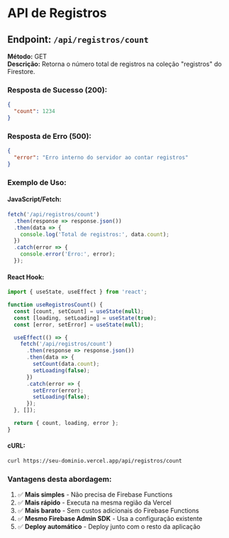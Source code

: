 # API de Registros

## Endpoint: `/api/registros/count`

**Método:** GET  
**Descrição:** Retorna o número total de registros na coleção "registros" do Firestore.

### Resposta de Sucesso (200):
```json
{
  "count": 1234
}
```

### Resposta de Erro (500):
```json
{
  "error": "Erro interno do servidor ao contar registros"
}
```

### Exemplo de Uso:

#### JavaScript/Fetch:
```javascript
fetch('/api/registros/count')
  .then(response => response.json())
  .then(data => {
    console.log('Total de registros:', data.count);
  })
  .catch(error => {
    console.error('Erro:', error);
  });
```

#### React Hook:
```javascript
import { useState, useEffect } from 'react';

function useRegistrosCount() {
  const [count, setCount] = useState(null);
  const [loading, setLoading] = useState(true);
  const [error, setError] = useState(null);

  useEffect(() => {
    fetch('/api/registros/count')
      .then(response => response.json())
      .then(data => {
        setCount(data.count);
        setLoading(false);
      })
      .catch(error => {
        setError(error);
        setLoading(false);
      });
  }, []);

  return { count, loading, error };
}
```

#### cURL:
```bash
curl https://seu-dominio.vercel.app/api/registros/count
```

### Vantagens desta abordagem:

1. ✅ **Mais simples** - Não precisa de Firebase Functions
2. ✅ **Mais rápido** - Executa na mesma região da Vercel
3. ✅ **Mais barato** - Sem custos adicionais do Firebase Functions
4. ✅ **Mesmo Firebase Admin SDK** - Usa a configuração existente
5. ✅ **Deploy automático** - Deploy junto com o resto da aplicação
